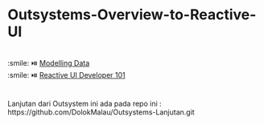 # Outsystems-Overview-to-Reactive-UI<br>
<br>
:smile: ⏯️
<a href ="https://youtu.be/0sMugzvBayc" target ="blank">Modelling Data</a><br>
:smile: ⏯️
<a href ="https://youtu.be/8zttUOLDqTg" target ="blank">Reactive UI Developer 101</a><br>
<br><br>
Lanjutan dari Outsystem ini ada pada repo ini : https://github.com/DolokMalau/Outsystems-Lanjutan.git
